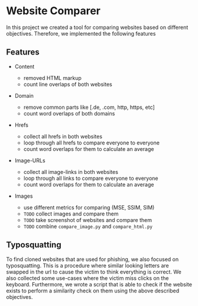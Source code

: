 # Website Comparer

In this project we created a tool for comparing websites based on different objectives.
Therefore, we implemented the following features

## Features
- Content
    - removed HTML markup
    - count line overlaps of both websites
    
- Domain
    - remove common parts like [.de, .com, http, https, etc]
    - count word overlaps of both domains
    
- Hrefs
    - collect all hrefs in both websites
    - loop through all hrefs to compare everyone to everyone
    - count word overlaps for them to calculate an average
  
- Image-URLs
    - collect all image-links in both websites
    - loop through all links to compare everyone to everyone
    - count word overlaps for them to calculate an average
    
- Images
    - use different metrics for comparing (MSE, SSIM, SIM)
    - `TODO` collect images and compare them
    - `TODO` take screenshot of websites and compare them
    - `TODO` combine `compare_image.py` and `compare_html.py`
    
## Typosquatting

To find cloned websites that are used for phishing, we also focused on typosquatting.
This is a procedure where similar looking letters are swapped in the url to cause the victim to think everything is correct.
We also collected some use-cases where the victim miss clicks on the keyboard. 
Furthermore, we wrote a script that is able to check if the website exists to perform a similarity check on them using the above described objectives.



